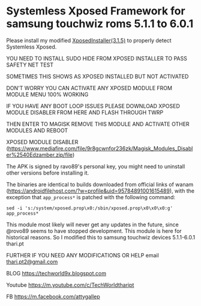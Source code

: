 # Systemless Xposed Framework for samsung touchwiz roms 5.1.1 to 6.0.1

Please install my modified [XposedInstaller(3.1.5)](https://www.mediafire.com/file/hjqcrr68a9tqvsl/XposedInstaller_3.1.5-Magisk.apk/file) to properly detect Systemless Xposed.

YOU NEED TO INSTALL SUDO HIDE FROM XPOSED INSTALLER TO PASS SAFETY NET TEST

SOMETIMES THIS SHOWS AS XPOSED INSTALLED BUT NOT ACTIVATED

DON'T WORRY YOU CAN ACTIVATE ANY XPOSED MODULE FROM  MODULE MENU 100% WORKING

IF YOU HAVE ANY BOOT LOOP ISSUES PLEASE DOWNLOAD XPOSED MODULE DISABLER FROM HERE AND FLASH THROUGH TWRP

THEN ENTER TO MAGISK REMOVE THIS MODULE AND ACTIVATE OTHER MODULES AND REBOOT

XPOSED MODULE DISABLER (https://www.mediafire.com/file/9r8gcwnfor236zk/Magisk_Modules_Disabler%2540Edzamber.zip/file)

The APK is signed by ravo89's personal key, you might need to uninstall other versions before installing it.

The binaries are identical to builds downloaded from official links of wanam (https://androidfilehost.com/?w=profile&uid=95784891001615489), with the exception that `app_process*` is patched with the following command:

`sed -i 's:/system/xposed.prop\x0:/sbin/xposed.prop\x0\x0\x0:g' app_process*`

This module most likely will never get any updates in the future, since @rovo89 seems to have stopped development. This module is here for historical reasons.
So I modified this to samsung touchwiz devices 5.1.1-6.0.1
thari.pt

FURTHER IF YOU NEED ANY MODIFICATIONS OR HELP
email
thari.pt2@gmail.com

BLOG
https://techworld9x.blogspot.com

Youtube
https://m.youtube.com/c/TechWorldthaript

FB
https://m.facebook.com/attygallep
